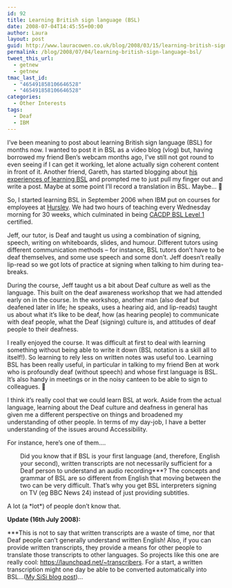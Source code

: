 ```yaml
---
id: 92
title: Learning British sign language (BSL)
date: 2008-07-04T14:45:55+00:00
author: Laura
layout: post
guid: http://www.lauracowen.co.uk/blog/2008/03/15/learning-british-sign-language-bsl/
permalink: /blog/2008/07/04/learning-british-sign-language-bsl/
tweet_this_url:
  - getnew
  - getnew
tmac_last_id:
  - "465491858106646528"
  - "465491858106646528"
categories:
  - Other Interests
tags:
  - Deaf
  - IBM
---
```

I&#8217;ve been meaning to post about learning British sign language (BSL) for months now. I wanted to post it in BSL as a video blog (vlog) but, having borrowed my friend Ben&#8217;s webcam months ago, I&#8217;ve still not got round to even seeing if I can get it working, let alone actually sign coherent content in front of it. Another friend, Gareth, has started blogging about <a title="Gareth's blog posts about BSL" href="http://blog.garethj.com/tag/bsl/" target="_blank">his experiences of learning BSL</a> and prompted me to just pull my finger out and write a post. Maybe at some point I&#8217;ll record a translation in BSL. Maybe&#8230; 🙂

So, I started learning BSL in September 2006 when IBM put on courses for employees at <a title="IBM Hursley website" href="http://www.hursley.ibm.com" target="_blank">Hursley</a>. We had two hours of teaching every Wednesday morning for 30 weeks, which culminated in being <a title="CACDP website" href="http://www.cacdp.org.uk/learners/Choose-a-Qualification/british-irish-sign-language.html" target="_blank">CACDP BSL Level 1</a> certified.

Jeff, our tutor, is Deaf and taught us using a combination of signing, speech, writing on whiteboards, slides, and humour. Different tutors using different communication methods &#8211; for instance, BSL tutors don&#8217;t have to be deaf themselves, and some use speech and some don&#8217;t. Jeff doesn&#8217;t really lip-read so we got lots of practice at signing when talking to him during tea-breaks.

During the course, Jeff taught us a bit about Deaf culture as well as the language. This built on the deaf awareness workshop that we had attended early on in the course. In the workshop, another man (also deaf but deafened later in life; he speaks, uses a hearing aid, and lip-reads) taught us about what it&#8217;s like to be deaf, how (as hearing people) to communicate with deaf people, what the Deaf (signing) culture is, and attitudes of deaf people to their deafness.

I really enjoyed the course. It was difficult at first to deal with learning something without being able to write it down (BSL notation is a skill all to itself!). So learning to rely less on written notes was useful too. Learning BSL has been really useful, in particular in talking to my friend Ben at work who is profoundly deaf (without speech) and whose first language is BSL. It&#8217;s also handy in meetings or in the noisy canteen to be able to sign to colleagues. 🙂

I think it&#8217;s really cool that we could learn BSL at work. Aside from the actual language, learning about the Deaf culture and deafness in general has given me a different perspective on things and broadened my understanding of other people. In terms of my day-job, I have a better understanding of the issues around Accessibility.

For instance, here&#8217;s one of them&#8230;.

<p style="padding-left: 30px;">
  Did you know that if BSL is your first language (and, therefore, English your second), written transcripts are not necessarily sufficient for a Deaf person to understand an audio recording***? The concepts and grammar of BSL are so different from English that moving between the two can be very difficult. That&#8217;s why you get BSL interpreters signing on TV (eg BBC News 24) instead of just providing subtitles.
</p>

A lot (a \*lot\*) of people don&#8217;t know that.

**Update (16th July 2008):**

\***This is not to say that written transcripts are a waste of time, nor that Deaf people can&#8217;t generally understand written English! Also, if you can provide written transcripts, they provide a means for other people to translate those transcripts to other languages. So projects like this one are really cool: <a title="Launchpad Trascribers project" href="https://launchpad.net/~transcribers" target="_blank">https://launchpad.net/~transcribers</a>. For a start, a written transcription might one day be able to be converted automatically into BSL&#8230;(<a title="My SiSi blog post" href="http://www.lauracowen.co.uk/blog/2007/09/29/70/" target="_self">My SiSi blog post</a>)&#8230;
